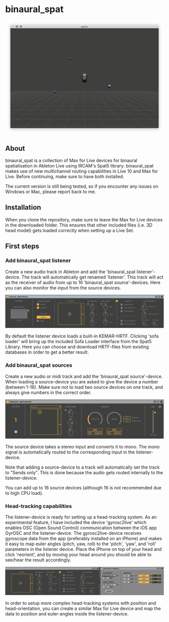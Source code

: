 # binaural_spat
![alt tag](docs/space_gui.png)
## About
binaural_spat is a collection of Max for Live devices for binaural spatialisation in Ableton Live using IRCAM's Spat5 library. binaural_spat makes use of new multichannel routing capabilities in Live 10 and Max for Live. Before continuing, make sure to have both installed. 

The current version is still being tested, so if you encounter any issues on Windows or Mac, please report back to me. 
## Installation
When you clone the repository, make sure to leave the Max for Live devices in the downloaded folder. This ensures that other included files (i.e. 3D head model) gets loaded correctly when setting up a Live Set. 

## First steps
### Add binaural_spat listener
Create a new audio track in Ableton and add the 'binaural_spat listener'-device. The track will automatically get renamed 'listener'. This track will act as the receiver of audio from up to 16 'binaural_spat source'-devices. Here you can also monitor the input from the source devices. 

![alt tag](docs/listener_gui.png)

By default the listener device loads a built-in KEMAR-HRTF. Clicking 'sofa loader' will bring up the included Sofa Loader interface from the Spat5 Library. Here you can choose and download HRTF-files from existing databases in order to get a better result. 

### Add binaural_spat sources
Create a new audio or midi track and add the 'binaural_spat source'-device. When loading a source-device you are asked to give the device a number (between 1-16). Make sure not to load two source devices on one track, and always give numbers in the correct order. 

![alt tag](docs/source_gui.png)

The source device takes a stereo input and converts it to mono. The mono signal is automatically routed to the corresponding input in the listener-device. 

Note that adding a source-device to a track will automatically set the track to "Sends only". This is done because the audio gets routed internally to the listener-device. 

You can add up to 16 source devices (although 16 is not recommended due to high CPU load).

### Head-tracking capabilities
The listener-device is ready for setting up a head-tracking system. As an experimental feature, I have included the device 'gyrosc2live' which enables OSC (Open Sound Control) communication between the iOS app GyrOSC and the listener-device. The gyrosc2live-device receives gyroscope data from the app (preferably installed on an iPhone) and makes it easy to map euler angles (pitch, yaw, roll) to the 'pitch', 'yaw', and 'roll' parameters in the listener device. Place the iPhone on top of your head and click 'reorient', and by moving your head around you should be able to see/hear the result accordingly. 

![alt tag](docs/gyrosc_gui.png)

In order to setup more complex head-tracking systems with position and head-orientation, you can create a similar Max for Live device and map the data to position and euler-angles inside the listener-device.

